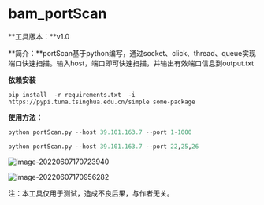 # bam_portScan

**工具版本：**v1.0

**简介：**portScan基于python编写，通过socket、click、thread、queue实现端口快速扫描。输入host，端口即可快速扫描，并输出有效端口信息到output.txt

**依赖安装**

```shell
pip install  -r requirements.txt  -i https://pypi.tuna.tsinghua.edu.cn/simple some-package
```

**使用方法：**

```python
python portScan.py --host 39.101.163.7 --port 1-1000

python portScan.py --host 39.101.163.7 --port 22,25,26
```

![image-20220607170723940](C:\Users\bamboo\AppData\Roaming\Typora\typora-user-images\image-20220607170723940.png)

![image-20220607170956282](C:\Users\bamboo\AppData\Roaming\Typora\typora-user-images\image-20220607170956282.png)

注：本工具仅用于测试，造成不良后果，与作者无关。